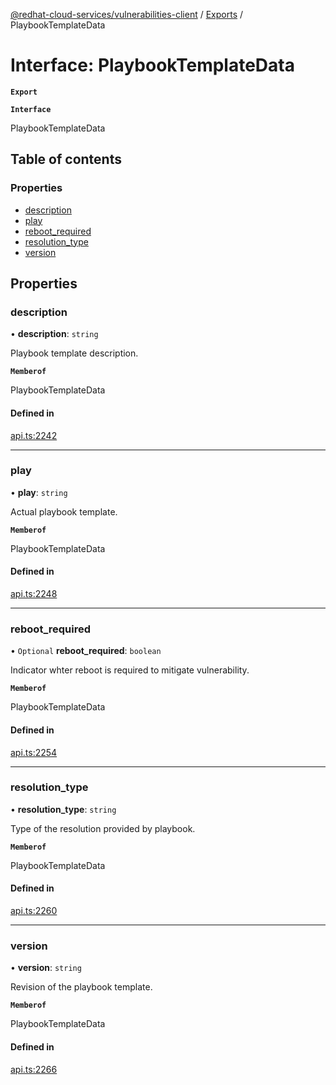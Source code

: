 [@redhat-cloud-services/vulnerabilities-client](../README.md) / [Exports](../modules.md) / PlaybookTemplateData

# Interface: PlaybookTemplateData

**`Export`**

**`Interface`**

PlaybookTemplateData

## Table of contents

### Properties

- [description](PlaybookTemplateData.md#description)
- [play](PlaybookTemplateData.md#play)
- [reboot\_required](PlaybookTemplateData.md#reboot_required)
- [resolution\_type](PlaybookTemplateData.md#resolution_type)
- [version](PlaybookTemplateData.md#version)

## Properties

### description

• **description**: `string`

Playbook template description.

**`Memberof`**

PlaybookTemplateData

#### Defined in

[api.ts:2242](https://github.com/RedHatInsights/javascript-clients/blob/master/packages/vulnerabilities/git-api/api.ts#L2242)

___

### play

• **play**: `string`

Actual playbook template.

**`Memberof`**

PlaybookTemplateData

#### Defined in

[api.ts:2248](https://github.com/RedHatInsights/javascript-clients/blob/master/packages/vulnerabilities/git-api/api.ts#L2248)

___

### reboot\_required

• `Optional` **reboot\_required**: `boolean`

Indicator whter reboot is required to mitigate vulnerability.

**`Memberof`**

PlaybookTemplateData

#### Defined in

[api.ts:2254](https://github.com/RedHatInsights/javascript-clients/blob/master/packages/vulnerabilities/git-api/api.ts#L2254)

___

### resolution\_type

• **resolution\_type**: `string`

Type of the resolution provided by playbook.

**`Memberof`**

PlaybookTemplateData

#### Defined in

[api.ts:2260](https://github.com/RedHatInsights/javascript-clients/blob/master/packages/vulnerabilities/git-api/api.ts#L2260)

___

### version

• **version**: `string`

Revision of the playbook template.

**`Memberof`**

PlaybookTemplateData

#### Defined in

[api.ts:2266](https://github.com/RedHatInsights/javascript-clients/blob/master/packages/vulnerabilities/git-api/api.ts#L2266)
